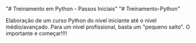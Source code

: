 "# Treinamento em Python - Passos Iniciais" 
"# Treinamento-Python" 

Elaboração de um curso Python do nível iniciante até o nível médio/avançado. Para um nível profissional, basta um "pequeno salto". O importante e começar!!!!
